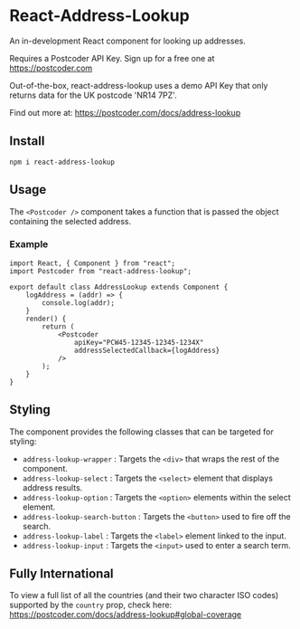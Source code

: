 # React-Address-Lookup

An in-development React component for looking up addresses.

Requires a Postcoder API Key. Sign up for a free one at https://postcoder.com

Out-of-the-box, react-address-lookup uses a demo API Key that only returns data for the UK postcode 'NR14 7PZ'.

Find out more at: https://postcoder.com/docs/address-lookup

## Install

`npm i react-address-lookup`

## Usage

The `<Postcoder />` component takes a function that is passed the object containing the selected address.

### Example

```
import React, { Component } from "react";
import Postcoder from "react-address-lookup";

export default class AddressLookup extends Component {
	logAddress = (addr) => {
		console.log(addr);
	}
	render() {
		return (
			<Postcoder
				apiKey="PCW45-12345-12345-1234X"
				addressSelectedCallback={logAddress}
			/>
		);
	}
}
```

## Styling

The component provides the following classes that can be targeted for styling:

- `address-lookup-wrapper` : Targets the `<div>` that wraps the rest of the component.
- `address-lookup-select` : Targets the `<select>` element that displays address results.
- `address-lookup-option` : Targets the `<option>` elements within the select element.
- `address-lookup-search-button` : Targets the `<button>` used to fire off the search.
- `address-lookup-label` : Targets the `<label>` element linked to the input.
- `address-lookup-input` : Targets the `<input>` used to enter a search term.

## Fully International

To view a full list of all the countries (and their two character ISO codes) supported by the `country` prop, check here: https://postcoder.com/docs/address-lookup#global-coverage
